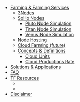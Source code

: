 - [Farming & Farming Services](what_is_farming.md)
    - [3Nodes](3nodes.md)
    - [SoHo Nodes](soho_nodes.md)
        - [Pluto Node Simulation](pluto_simulation.md)
        - [Titan Node Simulation](titan_simulation.md)
        - [Venus Node Simulation](venus_simulation.md)
    - [Node Hosting](node_hosting.md)
    - [Cloud Farming (future)](cloudfarming.md)
    - [Concepts & Definitions](concepts_definitions.md)
        - [Cloud Units](cloud_units.md)
        - [Cloud Productions Rate](cpr.md)
- [Solutions & Applications](solutions_applications.md)
- [FAQ](bettertoken_faq.md)
- [TF Resources](tf_resources.md)
    - []()
    - []() 
- [Disclaimer](disclaimer.md)